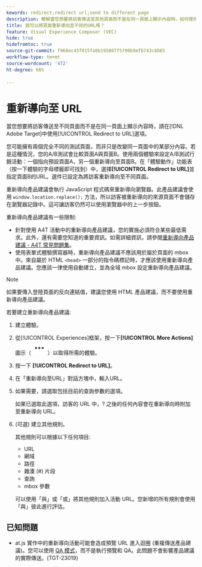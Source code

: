```yaml
---
kewords: redirect;redirect url;send to different page
description: 瞭解當您想要將訪客傳送至其他頁面而不是在同一頁面上顯示內容時，如何使用Adobe [!DNL Target] 中的「重新導向至URL」選項。
title: 我可以將頁面重新導向至不同的URL嗎？
feature: Visual Experience Composer (VEC)
hide: true
hidefromtoc: true
source-git-commit: f968ec45f015fa0b195007f5790b9efb743c8b65
workflow-type: tm+mt
source-wordcount: '472'
ht-degree: 66%

---
```


# 重新導向至 URL

當您想要將訪客傳送至不同頁面而不是在同一頁面上顯示內容時，請在[!DNL Adobe Target]中使用[!UICONTROL Redirect to URL]選項。

您可能擁有兩個完全不同的測試頁面，而非只是改變同一頁面中的某部分內容。若是這種情況，您的A/B測試會比較頁面A與頁面B。使用兩個體驗來設定A/B測試行銷活動：一個指向預設頁面A，另一個重新導向至頁面B。在「體驗動作」功能表（按一下體驗的字母標籤即可找到）中，選擇&#x200B;**[!UICONTROL Redirect to URL]**&#x200B;並指定頁面B的URL。選件已設定為將訪客重新導向至不同頁面。

重新導向產品建議會執行 JavaScript 程式碼來重新導向瀏覽器。此產品建議會使用 `window.location.replace();` 方法，所以訪客被重新導向的來源頁面不會儲存在瀏覽器記錄中。這可讓訪客仍然可以使用瀏覽器中的上一步按鈕。

重新導向產品建議有一些限制:

* 針對使用 A4T 活動中的重新導向產品建議，您的實施必須符合某些最低需求。此外，還有需要您知道的重要資訊。如需詳細資訊，請參閱[重新導向產品建議 - A4T 常見問題集](/help/main/c-integrating-target-with-mac/a4t/r-a4t-faq/a4t-faq-redirect-offers.md#concept_21BF213F10E1414A9DCD4A98AF207905)。
* 使用表單式體驗撰寫器時，重新導向產品建議不應該用於屬於頁面的 mbox 中。來自屬於 HTML `<head>` 一部分的指令碼標記時，才應該使用重新導向產品建議。您應該一律使用自動建立，並為全域 mbox 設定重新導向產品建議。

>[!NOTE]
>
>如果要傳入登陸頁面的反向連結值，建議您使用 HTML 產品建議，而不要使用重新導向產品建議。

若要建立重新導向產品建議:

1. 建立體驗。
1. 從[!UICONTROL Experiences]框架，按一下&#x200B;**[!UICONTROL More Actions]**&#x200B;圖示（ ![更多動作圖示](/help/main/assets/icons/MoreSmallList.svg) ）以取得所需的體驗。
1. 按一下 **[!UICONTROL Redirect to URL]**。
1. 在「重新導向至URL」對話方塊中，輸入URL。
1. 如果需要，請選取包括目前的查詢參數的選項。

   如果已選取此選項，訪客的 URL 中，? 之後的任何內容會在重新導向時附加至重新導向 URL。

1. (可選) 建立其他規則。

   其他規則可以根據以下任何項目:

   * URL
   * 網域
   * 路徑
   * 雜湊 (#) 片段
   * 查詢
   * mbox 參數

   可以使用「與」或「或」將其他規則加入活動 URL。您新增的所有規則會使用「與」彼此進行評估。

## 已知問題

* at.js 實作中的重新導向活動可能會造成預覽 URL 進入迴圈 (重複傳送產品建議)。您可以使用 [QA 模式](/help/main/c-activities/c-activity-qa/activity-qa.md)，而不是執行預覽和 QA。此問題不會影響產品建議的實際傳送。(TGT-23019)
